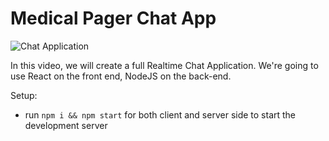 # Medical Pager Chat App

![Chat Application](https://i.ibb.co/hsvcw4V/image.png)

In this video, we will create a full Realtime Chat Application. We're going to use React on the front end, NodeJS on the back-end.

Setup:
- run ```npm i && npm start``` for both client and server side to start the development server

